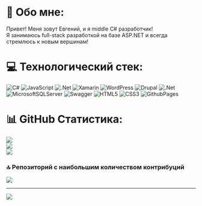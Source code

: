 # 💫 Обо мне:
Привет! Меня зовут Евгений, и я middle С# разработчик!<br>Я занимаюсь full-stack разработкой на базе ASP.NET и всегда стремлюсь к новым вершинам!


# 💻 Технологический стек:
 ![C#](https://img.shields.io/badge/c%23-%23239120.svg?style=for-the-badge&logo=csharp&logoColor=white)  ![JavaScript](https://img.shields.io/badge/javascript-%23323330.svg?style=for-the-badge&logo=javascript&logoColor=%23F7DF1E) ![.Net](https://img.shields.io/badge/.NET-5C2D91?style=for-the-badge&logo=.net&logoColor=white) ![Xamarin](https://img.shields.io/badge/Xamarin-3199DC?style=for-the-badge&logo=xamarin&logoColor=white) ![WordPress](https://img.shields.io/badge/WordPress-%23117AC9.svg?style=for-the-badge&logo=WordPress&logoColor=white) ![Drupal](https://img.shields.io/badge/drupal-%230678BE.svg?style=for-the-badge&logo=drupal&logoColor=white) ![.Net](https://img.shields.io/badge/.NET-5C2D91?style=for-the-badge&logo=.net&logoColor=white) ![MicrosoftSQLServer](https://img.shields.io/badge/Microsoft%20SQL%20Server-CC2927?style=for-the-badge&logo=microsoft%20sql%20server&logoColor=white) ![Swagger](https://img.shields.io/badge/-Swagger-%23Clojure?style=for-the-badge&logo=swagger&logoColor=white) ![HTML5](https://img.shields.io/badge/html5-%23E34F26.svg?style=for-the-badge&logo=html5&logoColor=white) ![CSS3](https://img.shields.io/badge/css3-%231572B6.svg?style=for-the-badge&logo=css3&logoColor=white) ![GithubPages](https://img.shields.io/badge/github%20pages-121013?style=for-the-badge&logo=github&logoColor=white)
# 📊 GitHub Статистика:
![](https://github-readme-stats.vercel.app/api?username=FantaCola49&theme=omni&hide_border=false&include_all_commits=true&count_private=true)<br/>
![](https://github-readme-streak-stats.herokuapp.com/?user=FantaCola49&theme=omni&hide_border=false)<br/>
![](https://github-readme-stats.vercel.app/api/top-langs/?username=FantaCola49&theme=omni&hide_border=false&include_all_commits=true&count_private=true&layout=compact)

### 🔝 Репозиторий с наибольшим количеством контрибуций
![](https://github-contributor-stats.vercel.app/api?username=FantaCola49&limit=5&theme=dark&combine_all_yearly_contributions=true)

---
[![](https://visitcount.itsvg.in/api?id=FantaCola49&icon=4&color=0)](https://visitcount.itsvg.in)
